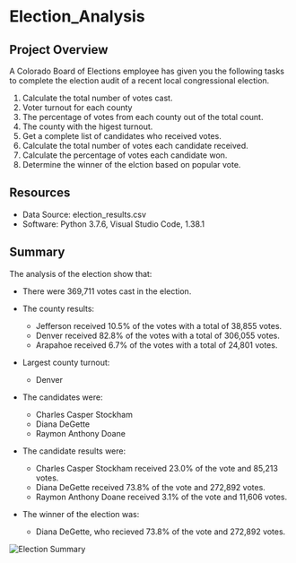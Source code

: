 # Election_Analysis

## Project Overview
A Colorado Board of Elections employee has given you the following tasks to complete the election audit of a recent local congressional election.

1. Calculate the total number of votes cast.
2. Voter turnout for each county
3. The percentage of votes from each county out of the total count.
4. The county with the higest turnout.
5. Get a complete list of candidates who received votes. 
6. Calculate the total number of votes each candidate received.
7. Calculate the percentage of votes each candidate won.
8. Determine the winner of the elction based on popular vote.

## Resources
- Data Source: election_results.csv
- Software: Python 3.7.6, Visual Studio Code, 1.38.1

## Summary
The analysis of the election show that:
- There were 369,711 votes cast in the election.

- The county results:
  - Jefferson received 10.5% of the votes with a total of 38,855 votes.
  - Denver received 82.8% of the votes with a total of 306,055 votes.
  - Arapahoe received 6.7% of the votes with a total of 24,801 votes. 

- Largest county turnout: 
  - Denver

- The candidates were:
  - Charles Casper Stockham
  - Diana DeGette 
  - Raymon Anthony Doane
  
- The candidate results were:
  - Charles Casper Stockham received 23.0% of the vote and 85,213 votes.
  - Diana DeGette received 73.8% of the vote and 272,892 votes.
  - Raymon Anthony Doane received 3.1% of the vote and 11,606 votes.
  
- The winner of the election was:
  - Diana DeGette, who recieved 73.8% of the vote and 272,892 votes.

![Election Summary](https://user-images.githubusercontent.com/100816778/160301155-6d2bc352-ce9e-47f4-9fa3-1e91996d0ee4.png)

